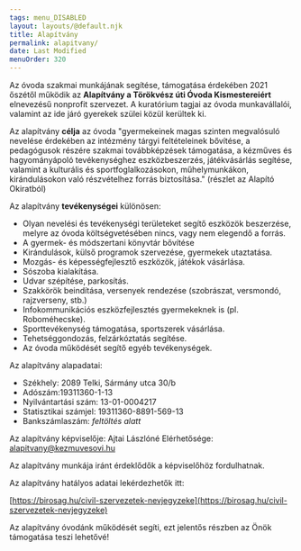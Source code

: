 ```yaml
---
tags: menu_DISABLED
layout: layouts/@default.njk
title: Alapítvány
permalink: alapitvany/
date: Last Modified
menuOrder: 320
---
```

Az óvoda szakmai munkájának segítése, támogatása érdekében 2021 őszétől működik az **Alapítvány a Törökvész úti Óvoda Kismestereiért** elnevezésű nonprofit szervezet. A kuratórium tagjai az óvoda munkavállalói, valamint az ide járó gyerekek szülei közül kerültek ki.

Az alapítvány **célja** az óvoda "gyermekeinek magas szinten megvalósuló nevelése érdekében az intézmény tárgyi feltételeinek bővítése, a pedagógusok részére szakmai továbbképzések támogatása, a kézműves és hagyományápoló tevékenységhez eszközbeszerzés, játékvásárlás segítése, valamint a kulturális és sportfoglalkozásokon, műhelymunkákon, kirándulásokon való részvételhez forrás biztosítása." (részlet az Alapító Okiratból)

Az alapítvány **tevékenységei** különösen:

- Olyan nevelési és tevékenységi területeket segítő eszközök beszerzése, melyre az óvoda költségvetésében nincs, vagy nem elegendő a forrás.
- A gyermek- és módszertani könyvtár bővítése
- Kirándulások, külső programok szervezése, gyermekek utaztatása.
- Mozgás- és képességfejlesztő eszközök, játékok vásárlása.
- Sószoba kialakítása.
- Udvar szépítése, parkosítás.
- Szakkörök beindítása, versenyek rendezése (szobrászat, versmondó, rajzverseny, stb.)
- Infokommunikációs eszközfejlesztés gyermekeknek is (pl. Roboméhecske).
- Sporttevékenység támogatása, sportszerek vásárlása.
- Tehetséggondozás, felzárkóztatás segítése.
- Az óvoda működését segítő egyéb tevékenységek.

Az alapítvány alapadatai:

- Székhely: 2089 Telki, Sármány utca 30/b
- Adószám:19311360-1-13
- Nyilvántartási szám: 13-01-0004217
- Statisztikai számjel: 19311360-8891-569-13
- Bankszámlaszám: _feltöltés alatt_

Az alapítvány képviselője: Ajtai Lászlóné
Elérhetősége: alapitvany@kezmuvesovi.hu

Az alapítvány munkája iránt érdeklődők a képviselőhöz fordulhatnak. 

Az alapítvány hatályos adatai lekérdezhetők itt:

[https://birosag.hu/civil-szervezetek-nevjegyzeke](https://birosag.hu/civil-szervezetek-nevjegyzeke)

Az alapítvány óvodánk működését segíti, ezt jelentős részben az Önök támogatása teszi lehetővé!